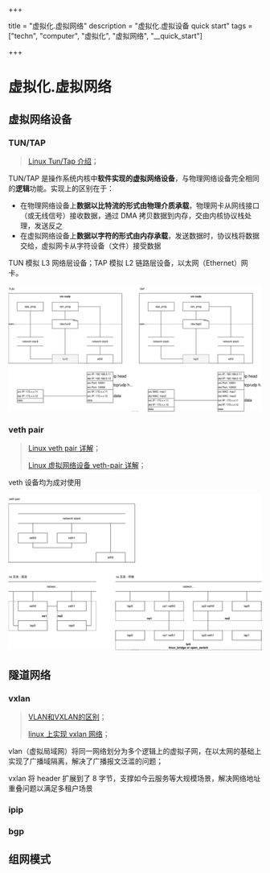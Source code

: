 

+++

title = "虚拟化.虚拟网络"
description = "虚拟化.虚拟设备 quick start"
tags = ["techn", "computer", "虚拟化", "虚拟网络", "__quick_start"]

+++



# 虚拟化.虚拟网络



## 虚拟网络设备

### TUN/TAP

> [Linux Tun/Tap 介绍](https://www.zhaohuabing.com/post/2020-02-24-linux-taptun/)；

TUN/TAP 是操作系统内核中**软件实现的虚拟网络设备**，与物理网络设备完全相同的**逻辑**功能。实现上的区别在于：

- 在物理网络设备上**数据以比特流的形式由物理介质承载**，物理网卡从网线接口（或无线信号）接收数据，通过 DMA 拷贝数据到内存，交由内核协议栈处理，发送反之
- 在虚拟网络设备上**数据以字符的形式由内存承载**，发送数据时，协议栈将数据交给，虚拟网卡从字符设备（文件）接受数据

TUN 模拟 L3 网络层设备；TAP 模拟 L2 链路层设备，以太网（Ethernet）网卡。

![](./img/虚拟化.虚拟网络.TUNTAP.drawio.svg)



### veth pair

> [Linux veth pair 详解](https://zhuanlan.zhihu.com/p/293659939)；
>
> [Linux 虚拟网络设备 veth-pair 详解](https://www.cnblogs.com/bakari/p/10613710.html)；

veth 设备均为成对使用

![](./img/虚拟化.虚拟网络.veth_pair.drawio.svg)





## 隧道网络

### vxlan

> [VLAN和VXLAN的区别](https://community.cisco.com/t5/%E7%BD%91%E7%BB%9C%E5%8D%9A%E5%AE%A2/%E5%81%9A%E4%BA%86%E5%87%A0%E5%B9%B4%E7%9A%84%E7%BD%91%E5%B7%A5%E4%B9%9F%E6%9C%AA%E5%BF%85%E4%BA%86%E8%A7%A3vlan%E5%92%8Cvxlan%E7%9A%84%E5%8C%BA%E5%88%AB-%E4%BB%8A%E5%A4%A9%E6%88%91%E6%9D%A5%E5%91%8A%E8%AF%89%E4%BD%A0/ba-p/4383418)；
>
> [linux 上实现 vxlan 网络](https://cizixs.com/2017/09/28/linux-vxlan/)；

vlan（虚拟局域网）将同一网络划分为多个逻辑上的虚拟子网，在以太网的基础上实现了广播域隔离，解决了广播报文泛滥的问题；

vxlan 将 header 扩展到了 8 字节，支撑如今云服务等大规模场景，解决网络地址重叠问题以满足多租户场景

### ipip

### bgp



## 组网模式
